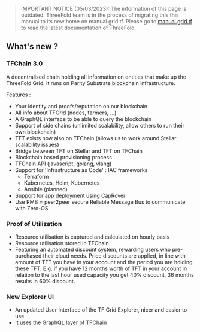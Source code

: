 > IMPORTANT NOTICE (05/03/2023): 
The information of this page is outdated. ThreeFold team is in the process of migrating this this manual to its new home on manual.grid.tf. Please go to [manual.grid.tf](https://manual.grid.tf/) to read the latest documentation of ThreeFold.

## What's new ?

### TFChain 3.0

A decentralised chain holding all information on entities that make up the ThreeFold Grid. It runs on Parity Substrate blockchain infrastructure.

Features :
- Your identity and proofs/reputation on our blockchain
- All info about TFGrid (nodes, farmers, ...)
- A GraphQL interface to be able to query the blockchain
- Support of side chains (unlimited scalability, allow others to run their own blockchain)
- TFT exists now also on TFChain (allows us to work around Stellar scalability issues)
- Bridge between TFT on Stellar and TFT on TFChain
- Blockchain based provisioning process
- TFChain API (javascript, golang, vlang)
- Support for 'Infrastructure as Code' : IAC frameworks
   - Terraform
   - Kubernetes, Helm, Kubernetes
   - Ansible (planned)
- Support for app deployment using CapRover
- Use RMB = peer2peer secure Reliable Message Bus to communicate with Zero-OS

### Proof of Utilization

- Resource utilisation is captured and calculated on hourly basis
- Resource utilisation stored in TFChain
- Featuring an automated discount system, rewarding users who pre-purchased their cloud needs. Price discounts are applied, in line with amount of TFT you have in your account and the period you are holding these TFT.
E.g. if you have 12 months worth of TFT in your account in relation to the last hour used capacity you get 40% discount, 36 months results in 60% discount. 

### New Explorer UI

- An updated User Interface of the TF Grid Explorer, nicer and easier to use
- It uses the GraphQL layer of TFChain
